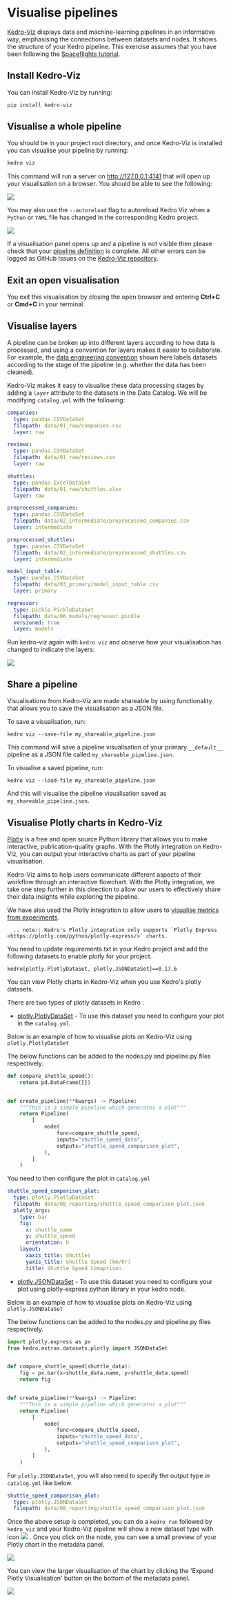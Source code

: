 # Visualise pipelines

[Kedro-Viz](https://github.com/kedro-org/kedro-viz) displays data and machine-learning pipelines in an informative way, emphasising the connections between datasets and nodes. It shows the structure of your Kedro pipeline. This exercise assumes that you have been following the [Spaceflights tutorial](01_spaceflights_tutorial.md).

## Install Kedro-Viz

You can install Kedro-Viz by running:
```bash
pip install kedro-viz
```

## Visualise a whole pipeline

You should be in your project root directory, and once Kedro-Viz is installed you can visualise your pipeline by running:
```bash
kedro viz
```

This command will run a server on http://127.0.0.1:4141 that will open up your visualisation on a browser. You should
 be able to see the following:

![](../meta/images/pipeline_visualisation.png)

You may also use the `--autoreload` flag to autoreload Kedro Viz when a `Python` or `YAML` file has changed in the corresponding Kedro project.

![](../meta/images/kedro_viz_autoreload.gif)

If a visualisation panel opens up and a pipeline is not visible then please check that your [pipeline definition](04_create_pipelines.md) is complete. All other errors can be logged as GitHub Issues on the [Kedro-Viz repository](https://github.com/kedro-org/kedro-viz).

## Exit an open visualisation

You exit this visualisation by closing the open browser and entering **Ctrl+C** or **Cmd+C** in your terminal.

## Visualise layers

A pipeline can be broken up into different layers according to how data is processed, and using a convention for layers makes it easier to collaborate. For example, the [data engineering convention](../12_faq/01_faq.md#what-is-data-engineering-convention) shown here labels datasets according to the stage of the pipeline (e.g. whether the data has been cleaned).

Kedro-Viz makes it easy to visualise these data processing stages by adding a `layer` attribute to the datasets in the Data Catalog. We will be modifying `catalog.yml` with the following:

```yaml
companies:
  type: pandas.CSVDataSet
  filepath: data/01_raw/companies.csv
  layer: raw

reviews:
  type: pandas.CSVDataSet
  filepath: data/01_raw/reviews.csv
  layer: raw

shuttles:
  type: pandas.ExcelDataSet
  filepath: data/01_raw/shuttles.xlsx
  layer: raw

preprocessed_companies:
  type: pandas.CSVDataSet
  filepath: data/02_intermediate/preprocessed_companies.csv
  layer: intermediate

preprocessed_shuttles:
  type: pandas.CSVDataSet
  filepath: data/02_intermediate/preprocessed_shuttles.csv
  layer: intermediate

model_input_table:
  type: pandas.CSVDataSet
  filepath: data/03_primary/model_input_table.csv
  layer: primary

regressor:
  type: pickle.PickleDataSet
  filepath: data/06_models/regressor.pickle
  versioned: true
  layer: models
```

Run kedro-viz again with `kedro viz` and observe how your visualisation has changed to indicate the layers:

![](../meta/images/pipeline_visualisation_with_layers.png)

## Share a pipeline

Visualisations from Kedro-Viz are made shareable by using functionality that allows you to save the visualisation as a JSON file.

To save a visualisation, run:
```
kedro viz --save-file my_shareable_pipeline.json
```

This command will save a pipeline visualisation of your primary `__default__` pipeline as a JSON file called `my_shareable_pipeline.json`.

To visualise a saved pipeline, run:
```
kedro viz --load-file my_shareable_pipeline.json
```

And this will visualise the pipeline visualisation saved as `my_shareable_pipeline.json`.


## Visualise Plotly charts in Kedro-Viz

[Plotly](https://plotly.com/python/) is a free and open source Python library that allows you to make interactive, publication-quality graphs. With the Plotly integration on Kedro-Viz, you can output your interactive charts as part of your pipeline visualisation.

Kedro-Viz aims to help users communicate different aspects of their workflow through an interactive flowchart. With the Plotly integration, we take one step further in this direction to allow our users to effectively share their data insights while exploring the pipeline.

We have also used the Plotly integration to allow users to [visualise metrics from experiments](https://kedro.readthedocs.io/en/stable/08_logging/02_experiment_tracking.html?highlight=experiment%20tracking).


```eval_rst
  .. note:: Kedro's Plotly integration only supports `Plotly Express <https://plotly.com/python/plotly-express/>` charts.
```

You need to update requirements.txt in your Kedro project and add the following datasets to enable plotly for your project.

 `kedro[plotly.PlotlyDataSet, plotly.JSONDataSet]==0.17.6`


You can view Plotly charts in Kedro-Viz when you use Kedro's plotly datasets.

There are two types of plotly datasets in Kedro :
- [plotly.PlotlyDataSet](https://kedro.readthedocs.io/en/stable/kedro.extras.datasets.plotly.PlotlyDataSet.html#kedro.extras.datasets.plotly.PlotlyDataSet) - To use this dataset you need to configure your plot in the `catalog.yml`.

Below is an example of how to visualise plots on Kedro-Viz using `plotly.PlotlyDataSet`

The below functions can be added to the nodes.py and pipeline.py files respectively.

```python
def compare_shuttle_speed():
    return pd.DataFrame([])


def create_pipeline(**kwargs) -> Pipeline:
    """This is a simple pipeline which generates a plot"""
    return Pipeline(
        [
            node(
                func=compare_shuttle_speed,
                inputs="shuttle_speed_data",
                outputs="shuttle_speed_comparison_plot",
            ),
        ]
    )
```

You need to then configure the plot in `catalog.yml`

```yaml
shuttle_speed_comparison_plot:
  type: plotly.PlotlyDataSet
  filepath: data/08_reporting/shuttle_speed_comparison_plot.json
  plotly_args:
    type: bar
    fig:
      x: shuttle_name
      y: shuttle_speed
      orientation: h
    layout:
      xaxis_title: Shuttles
      yaxis_title: Shuttle Speed (km/hr)
      title: Shuttle Speed Comaprison
```


- [plotly.JSONDataSet](https://kedro.readthedocs.io/en/stable/kedro.extras.datasets.plotly.JSONDataSet.html#kedro.extras.datasets.plotly.JSONDataSet) - To use this dataset you need to configure your plot using plotly-express python library in your kedro node.


Below is an example of how to visualise plots on Kedro-Viz using `plotly.JSONDataSet`

The below functions can be added to the nodes.py and pipeline.py files respectively.

```python
import plotly.express as px
from kedro.extras.datasets.plotly import JSONDataSet


def compare_shuttle_speed(shuttle_data):
    fig = px.bar(x=shuttle_data.name, y=shuttle_data.speed)
    return fig


def create_pipeline(**kwargs) -> Pipeline:
    """This is a simple pipeline which generates a plot"""
    return Pipeline(
        [
            node(
                func=compare_shuttle_speed,
                inputs="shuttle_speed_data",
                outputs="shuttle_speed_comparison_plot",
            ),
        ]
    )
```

For `plotly.JSONDataSet`, you will also need to specify the output type in `catalog.yml` like below.

```yaml
shuttle_speed_comparison_plot:
  type: plotly.JSONDataSet
  filepath: data/08_reporting/shuttle_speed_comparison_plot.json
```

Once the above setup is completed, you can do a `kedro run` followed by `kedro viz` and your Kedro-Viz pipeline will show a new dataset type with icon ![](../meta/images/plotly-icon.png) . Once you click on the node, you can see a small preview of your Plotly chart in the metadata panel.

![](../meta/images/pipeline_visualisation_plotly.png)



You can view the larger visualisation of the chart by clicking the 'Expand Plotly Visualisation' button on the bottom of the metadata panel.


![](../meta/images/pipeline_visualisation_plotly_expand.png)
